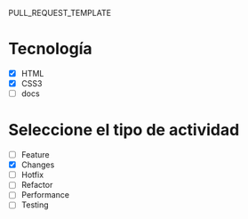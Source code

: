 PULL_REQUEST_TEMPLATE
# Tecnología
- [x] HTML
- [x] CSS3
- [ ] docs

# Seleccione el tipo de actividad
- [ ] Feature
- [x] Changes
- [ ] Hotfix
- [ ] Refactor
- [ ] Performance
- [ ] Testing
